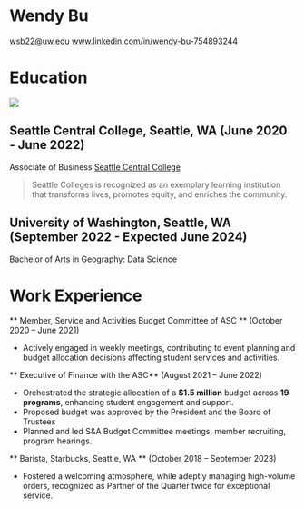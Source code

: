 # Wendy Bu
wsb22@uw.edu
www.linkedin.com/in/wendy-bu-754893244


# Education
![](https://encrypted-tbn0.gstatic.com/images?q=tbn:ANd9GcT7527GwN4fDi6dm1pmqA2YEbnsdJKx02f3RA&usqp=CAU)
## Seattle Central College, Seattle, WA (June 2020 - June 2022)
Associate of Business
[Seattle Central College][] 
> Seattle Colleges is recognized as an exemplary learning institution that transforms lives, promotes equity, and enriches the community.

## University of Washington, Seattle, WA (September 2022 - Expected June 2024)
Bachelor of Arts in Geography: Data Science

# Work Experience 
** Member, Service and Activities Budget Committee of ASC ** (October 2020 – June 2021)

- Actively engaged in weekly meetings, contributing to event planning and budget allocation decisions affecting student services and activities.

** Executive of Finance with the ASC** (August 2021 – June 2022)

- Orchestrated the strategic allocation of a **$1.5 million** budget across **19 programs**, enhancing student engagement and support.
- Proposed budget was approved by the President and the Board of Trustees
- Planned and led S&A Budget Committee meetings, member recruiting, program hearings.

** Barista, Starbucks, Seattle, WA ** (October 2018 – September 2023)

- Fostered a welcoming atmosphere, while adeptly managing high-volume orders, recognized as Partner of the Quarter twice for exceptional service.

[Seattle Central College]: https://seattlecentral.edu/
